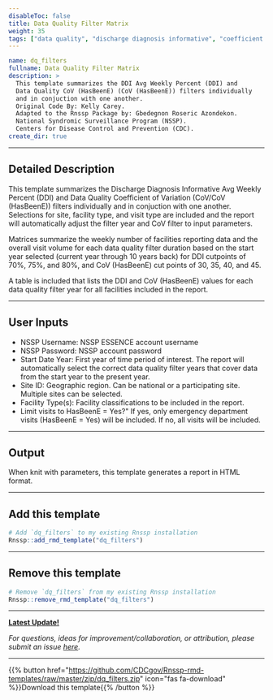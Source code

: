 ```yaml
---
disableToc: false
title: Data Quality Filter Matrix
weight: 35
tags: ["data quality", "discharge diagnosis informative", "coefficient of variation", "filters", "DDI", "CoV"] 
---
```


```yaml
name: dq_filters
fullname: Data Quality Filter Matrix
description: >
  This template summarizes the DDI Avg Weekly Percent (DDI) and 
  Data Quality CoV (HasBeenE) (CoV (HasBeenE)) filters individually 
  and in conjuction with one another.
  Original Code By: Kelly Carey. 
  Adapted to the Rnssp Package by: Gbedegnon Roseric Azondekon. 
  National Syndromic Surveillance Program (NSSP). 
  Centers for Disease Control and Prevention (CDC).  
create_dir: true
```
---
## Detailed Description

This template summarizes the Discharge Diagnosis Informative Avg Weekly Percent (DDI) and Data Quality Coefficient of Variation (CoV/CoV (HasBeenE)) filters individually and in conjuction with one another. Selections for site, facility type, and visit type are included and the report will automatically adjust the filter year and CoV filter to input parameters.

Matrices summarize the weekly number of facilities reporting data and the overall visit volume for each data quality filter duration based on the start year selected (current year through 10 years back) for DDI cutpoints of 70%, 75%, and 80%, and CoV (HasBeenE) cut points of 30, 35, 40, and 45.

A table is included that lists the DDI and CoV (HasBeenE) values for each data quality filter year for all facilities included in the report.

---
## User Inputs

* NSSP Username: NSSP ESSENCE account username
* NSSP Password: NSSP account password
* Start Date Year: First year of time period of interest. The report will automatically select the correct data quality filter years that cover data from the start year to the present year.
* Site ID: Geographic region. Can be national or a participating site. Multiple sites can be selected.
* Facility Type(s): Facility classifications to be included in the report.
* Limit visits to HasBeenE = Yes?" If yes, only emergency department visits (HasBeenE = Yes) will be included. If no, all visits will be included. 

---
## Output

When knit with parameters, this template generates a report in HTML format.

---
## Add this template

```r
# Add `dq_filters` to my existing Rnssp installation
Rnssp::add_rmd_template("dq_filters")
```
---
## Remove this template

```r
# Remove `dq_filters` from my existing Rnssp installation
Rnssp::remove_rmd_template("dq_filters")
```

---
[**Latest Update!**](https://cdcgov.github.io/Rnssp-rmd-templates/changelogs/#data-quality-filter-matrix-template-dq_filters)

*For questions, ideas for improvement/collaboration, or attribution, please submit an issue [here](https://github.com/CDCgov/Rnssp-rmd-templates/issues).*

---
{{% button href="https://github.com/CDCgov/Rnssp-rmd-templates/raw/master/zip/dq_filters.zip" icon="fas fa-download" %}}Download this template{{% /button %}}
